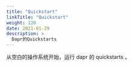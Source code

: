 ```yaml
---
title: "Quickstart"
linkTitle: "Quickstart"
weight: 120
date: 2021-01-29
description: >
  Dapr的Quickstarts
---
```


从空白的操作系统开始，运行 dapr 的 quickstarts 。



